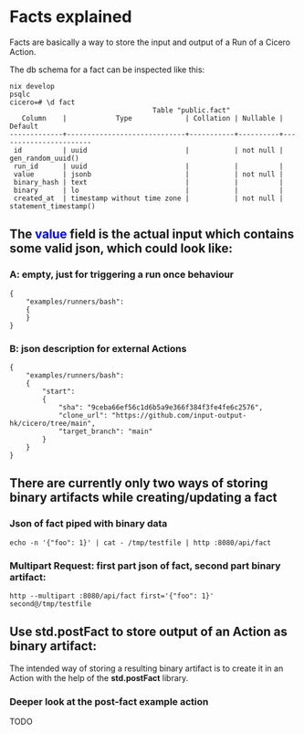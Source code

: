 # Facts explained

Facts are basically a way to store the input and output of a Run of a Cicero Action.

The db schema for a fact can be inspected like this:
```
nix develop
psqlc
cicero=# \d fact
                                   Table "public.fact"
   Column    |            Type             | Collation | Nullable |        Default
-------------+-----------------------------+-----------+----------+-----------------------
 id          | uuid                        |           | not null | gen_random_uuid()
 run_id      | uuid                        |           |          |
 value       | jsonb                       |           | not null |
 binary_hash | text                        |           |          |
 binary      | lo                          |           |          |
 created_at  | timestamp without time zone |           | not null | statement_timestamp()
```

## The <span style="color:blue">value</span> field is the actual input which contains some valid json, which could look like:

### A: empty, just for triggering a run once behaviour
```
{
	"examples/runners/bash":
	{
	}
}
```

### B: json description for external Actions
```
{
	"examples/runners/bash":
	{
		"start":
		{
			"sha": "9ceba66ef56c1d6b5a9e366f384f3fe4fe6c2576",
			"clone_url": "https://github.com/input-output-hk/cicero/tree/main",
			"target_branch": "main"
		}
	}
}
```

## There are currently only two ways of storing binary artifacts while creating/updating a fact

### Json of fact piped with binary data
```
echo -n '{"foo": 1}' | cat - /tmp/testfile | http :8080/api/fact
```

### Multipart Request: first part json of fact, second part binary artifact:
```
http --multipart :8080/api/fact first='{"foo": 1}' second@/tmp/testfile

```

## Use std.postFact to store output of an Action as binary artifact:

The intended way of storing a resulting binary artifact is to create it in an Action with the help of the **std.postFact** library.

### Deeper look at the post-fact example action
TODO
